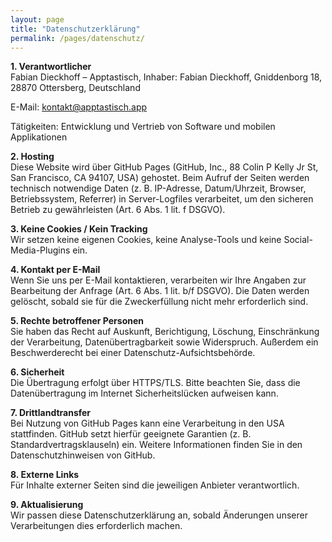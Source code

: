 ```yaml
---
layout: page
title: "Datenschutzerklärung"
permalink: /pages/datenschutz/
---
```


**1. Verantwortlicher**  
Fabian Dieckhoff – Apptastisch, Inhaber: Fabian Dieckhoff, Gniddenborg 18, 28870 Ottersberg, Deutschland

E-Mail: kontakt@apptastisch.app

Tätigkeiten: Entwicklung und Vertrieb von Software und mobilen Applikationen

**2. Hosting**  
Diese Website wird über GitHub Pages (GitHub, Inc., 88 Colin P Kelly Jr St, San Francisco, CA 94107, USA) gehostet. Beim Aufruf der Seiten werden technisch notwendige Daten (z. B. IP-Adresse, Datum/Uhrzeit, Browser, Betriebssystem, Referrer) in Server-Logfiles verarbeitet, um den sicheren Betrieb zu gewährleisten (Art. 6 Abs. 1 lit. f DSGVO).

**3. Keine Cookies / Kein Tracking**  
Wir setzen keine eigenen Cookies, keine Analyse-Tools und keine Social-Media-Plugins ein.

**4. Kontakt per E-Mail**  
Wenn Sie uns per E-Mail kontaktieren, verarbeiten wir Ihre Angaben zur Bearbeitung der Anfrage (Art. 6 Abs. 1 lit. b/f DSGVO). Die Daten werden gelöscht, sobald sie für die Zweckerfüllung nicht mehr erforderlich sind.

**5. Rechte betroffener Personen**  
Sie haben das Recht auf Auskunft, Berichtigung, Löschung, Einschränkung der Verarbeitung, Datenübertragbarkeit sowie Widerspruch. Außerdem ein Beschwerderecht bei einer Datenschutz-Aufsichtsbehörde.

**6. Sicherheit**  
Die Übertragung erfolgt über HTTPS/TLS. Bitte beachten Sie, dass die Datenübertragung im Internet Sicherheitslücken aufweisen kann.

**7. Drittlandtransfer**  
Bei Nutzung von GitHub Pages kann eine Verarbeitung in den USA stattfinden. GitHub setzt hierfür geeignete Garantien (z. B. Standardvertragsklauseln) ein. Weitere Informationen finden Sie in den Datenschutzhinweisen von GitHub.

**8. Externe Links**  
Für Inhalte externer Seiten sind die jeweiligen Anbieter verantwortlich.

**9. Aktualisierung**  
Wir passen diese Datenschutzerklärung an, sobald Änderungen unserer Verarbeitungen dies erforderlich machen.
